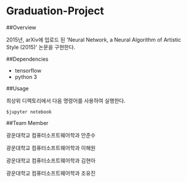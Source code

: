 # Graduation-Project

##Overview

2015년, arXiv에 업로드 된 'Neural Network, a Neural Algorithm of Artistic Style (2015)' 논문을 구현한다.


##Dependencies

* tensorflow 
* python 3

##Usage

최상위 디렉토리에서 다음 명령어를 사용하여 실행한다.

 `$jupyter notebook` 


##Team Member

광운대학교 컴퓨터소프트웨어학과 안준수

광운대학교 컴퓨터소프트웨어학과 이해원

광운대학교 컴퓨터소프트웨어학과 김현아

광운대학교 컴퓨터소프트웨어학과 조유진
